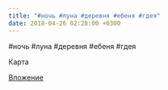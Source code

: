 ```yaml
---
title: "#ночь #луна #деревня #ебеня #гдея"
date: 2018-04-26 02:28:00 +0300
---
```


#ночь #луна #деревня #ебеня #гдея

Карта

[Вложение](https://vk.com/photo41076938_456243401)
